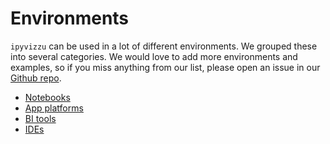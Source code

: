 # Environments

`ipyvizzu` can be used in a lot of different environments. We grouped these into
several categories. We would love to add more environments and examples, so if
you miss anything from our list, please open an issue in our
[Github repo](https://github.com/vizzuhq/ipyvizzu).

* [Notebooks](notebook/index.md)
* [App platforms](platform/index.md)
* [BI tools](bi/index.md)
* [IDEs](ide/index.md)
